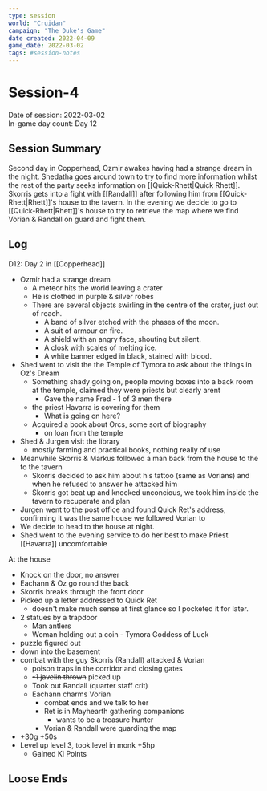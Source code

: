 ```yaml
---
type: session
world: "Cruidan"
campaign: "The Duke's Game"
date created: 2022-04-09
game_date: 2022-03-02
tags: #session-notes
---
```

# Session-4
Date of session: 2022-03-02  
In-game day count: Day 12

## Session Summary
Second day in Copperhead, Ozmir awakes having had a strange dream in the night. Shedatha goes around town to try to find more information whilst the rest of the party seeks information on [[Quick-Rhett|Quick Rhett]]. Skorris gets into a fight with [[Randall]] after following him from [[Quick-Rhett|Rhett]]'s house to the tavern. In the evening we decide to go to [[Quick-Rhett|Rhett]]'s house to try to retrieve the map where we find Vorian & Randall on guard and fight them.

## Log
D12: Day 2 in [[Copperhead]]
- Ozmir had a strange dream
	- A meteor hits the world leaving a crater
	- He is clothed in purple & silver robes
	- There are several objects swirling in the centre of the crater, just out of reach.
		- A band of silver etched with the phases of the moon.
		- A suit of armour on fire.
		- A shield with an angry face, shouting but silent.
		- A closk with scales of melting ice.
		- A white banner edged in black, stained with blood.
- Shed went to visit the the Temple of Tymora to ask about the things in Oz's Dream
	- Something shady going on, people moving boxes into a back room at the temple, claimed they were priests but clearly arent
		- Gave the name Fred - 1 of 3 men there
	- the priest Havarra is covering for them
		- What is going on here?
	- Acquired a book about Orcs, some sort of biography
		- on loan from the temple
- Shed & Jurgen visit the library
	- mostly farming and practical books, nothing really of use
- Meanwhile Skorris & Markus followed a man back from the house to the to the tavern
	- Skorris decided to ask him about his tattoo (same as Vorians) and when he refused to answer he attacked him
	- Skorris got beat up and knocked unconcious, we took him inside the tavern to recuperate and plan
- Jurgen went to the post office and found Quick Ret's address, confirming it was the same house we followed Vorian to
- We decide to head to the house at night.
- Shed went to the evening service to do her best to make Priest [[Havarra]] uncomfortable

At the house
- Knock on the door, no answer
- Eachann & Oz go round the back
- Skorris breaks through the front door
- Picked up a letter addressed to Quick Ret
	- doesn't make much sense at first glance so I pocketed it for later.
- 2 statues by a trapdoor
	- Man antlers
	- Woman holding out a coin - Tymora Goddess of Luck
- puzzle figured out
- down into the basement
- combat with the guy Skorris (Randall) attacked & Vorian
	- poison traps in the corridor and closing gates
	- ~~-1 javelin thrown~~  picked up
	- Took out Randall (quarter staff crit)
	- Eachann charms Vorian
		- combat ends and we talk to her
		- Ret is in Mayhearth gathering companions
			- wants to be a treasure hunter
		- Vorian & Randall were guarding the map
- +30g +50s
- Level up level 3, took level in monk +5hp
	- Gained Ki Points

## Loose Ends

